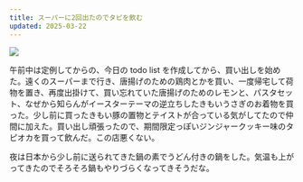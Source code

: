 ```yaml
---
title: スーパーに2回出たのでタピを飲む
updated: 2025-03-22
---
```

![](https://i.imgur.com/re3pCyQ.jpeg)

午前中は定例してからの、今日の todo list を作成してから、買い出しを始めた。遠くのスーパーまで行き、唐揚げのための鶏肉とかを買い、一度帰宅して荷物を置き、再度出掛けて、買い忘れていた唐揚げのためのレモンと、パスタセット、なぜから知らんがイースターテーマの逆立ちしたきもいうさぎのお着物を買った。少し前に買ったきもい豚の置物とテイストが合っている気がしてたので仲間に加えた。買い出し頑張ったので、期間限定っぽいジンジャークッキー味のタピオカを買って飲んだ。この店悪くない。

夜は日本から少し前に送られてきた鍋の素でうどん付きの鍋をした。気温も上がってきたのでそろそろ鍋もやりづらくなってきそうだな。